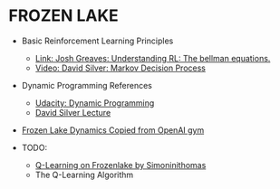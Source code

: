 # FROZEN LAKE

- Basic Reinforcement Learning Principles 
  - [Link: Josh Greaves: Understanding RL: The bellman equations.](https://joshgreaves.com/reinforcement-learning/understanding-rl-the-bellman-equations/)
  - [Video: David Silver: Markov Decision Process](https://www.youtube.com/watch?v=lfHX2hHRMVQ/)

- Dynamic Programming References
  - [Udacity: Dynamic Programming](https://github.com/udacity/deep-reinforcement-learning/tree/master/dynamic-programming)
  - [David Silver Lecture](https://www.youtube.com/watch?v=Nd1-UUMVfz4&list=PLzuuYNsE1EZAXYR4FJ75jcJseBmo4KQ9)

- [Frozen Lake Dynamics Copied from OpenAI gym](https://gym.openai.com/envs/FrozenLake-v0/)

- TODO:
  - [Q-Learning on Frozenlake by Simoninithomas](https://github.com/simoninithomas/Deep_reinforcement_learning_Course/blob/master/Q%20learning/FrozenLake/Q%20Learning%20with%20FrozenLake.ipynb)
  - The Q-Learning Algorithm
